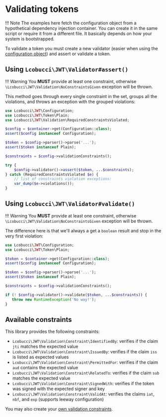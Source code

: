 # Validating tokens

!!! Note
    The examples here fetch the configuration object from a hypothetical dependency injection container.
    You can create it in the same script or require it from a different file. It basically depends on how your system is bootstrapped.

To validate a token you must create a new validator (easier when using the [configuration object](configuration.md)) and assert or validate a token.

## Using `Lcobucci\JWT\Validator#assert()`

!!! Warning
    You **MUST** provide at least one constraint, otherwise `\Lcobucci\JWT\Validation\NoConstraintsGiven` exception will be thrown.

This method goes through every single constraint in the set, groups all the violations, and throws an exception with the grouped violations:

```php
use Lcobucci\JWT\Configuration;
use Lcobucci\JWT\Token\Plain;
use Lcobucci\JWT\Validation\RequiredConstraintsViolated;

$config = $container->get(Configuration::class);
assert($config instanceof Configuration);

$token = $config->parser()->parse('...');
assert($token instanceof Plain);

$constraints = $config->validationConstraints();

try {
    $config->validator()->assert($token, ...$constraints);
} catch (RequiredConstraintsViolated $e) {
    // list of constraints violation exceptions:
    var_dump($e->violations());
}
```

## Using `Lcobucci\JWT\Validator#validate()`

!!! Warning
    You **MUST** provide at least one constraint, otherwise `\Lcobucci\JWT\Validation\NoConstraintsGiven` exception will be thrown.

The difference here is that we'll always a get a `boolean` result and stop in the very first violation:

```php
use Lcobucci\JWT\Configuration;
use Lcobucci\JWT\Token\Plain;

$token = $container->get(Configuration::class);
assert($config instanceof Configuration);

$token = $config->parser()->parse('...');
assert($token instanceof Plain);

$constraints = $config->validationConstraints();

if (! $config->validator()->validate($token, ...$constraints)) {
   throw new RuntimeException('No way!');
}
```

## Available constraints

This library provides the following constraints:

* `Lcobucci\JWT\Validation\Constraint\IdentifiedBy`: verifies if the claim `jti` matches the expected value
* `Lcobucci\JWT\Validation\Constraint\IssuedBy`: verifies if the claim `iss` is listed as expected values
* `Lcobucci\JWT\Validation\Constraint\PermittedFor`: verifies if the claim `aud` contains the expected value
* `Lcobucci\JWT\Validation\Constraint\RelatedTo`: verifies if the claim `sub` matches the expected value
* `Lcobucci\JWT\Validation\Constraint\SignedWith`: verifies if the token was signed with the expected signer and key
* `Lcobucci\JWT\Validation\Constraint\ValidAt`: verifies the claims `iat`, `nbf`, and `exp` (supports leeway configuration)

You may also create your [own validation constraints](extending-the-library.md#validation-constraints).
